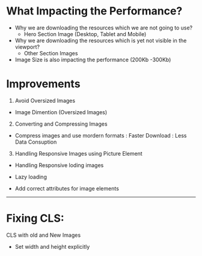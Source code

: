# What Impacting the Performance?
- Why we are downloading the resources which we are not going to use?
  - Hero Section Image (Desktop, Tablet and Mobile)
- Why we are downloading the resources which is yet not visible in the viewport?
  - Other Section Images
- Image Size is also impacting the performance (200Kb -300Kb)

# Improvements
1. Avoid Oversized Images
- Image Dimention (Oversized Images)

2. Converting and Compressing Images
- Compress images and use mordern formats
 : Faster Download
 : Less Data Consuption

3. Handling Responsive Images using Picture Element
- Handling Responsive loding images

- Lazy loading
- Add correct attributes for image elements

-----------------------------------------------------------------------------------------------------

# Fixing CLS:
CLS with old and New Images
- Set width and height explicitly